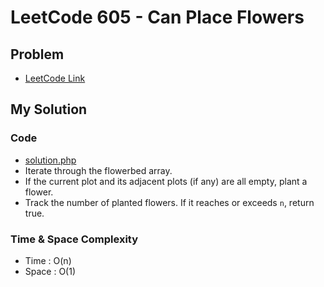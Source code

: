 # LeetCode 605 - Can Place Flowers

## Problem  
- [LeetCode Link](https://leetcode.com/problems/can-place-flowers/)

## My Solution

### Code
- [solution.php](./solution.php)
- Iterate through the flowerbed array.
- If the current plot and its adjacent plots (if any) are all empty, plant a flower.
- Track the number of planted flowers. If it reaches or exceeds `n`, return true.

### Time & Space Complexity
- Time  : O(n)
- Space : O(1)
